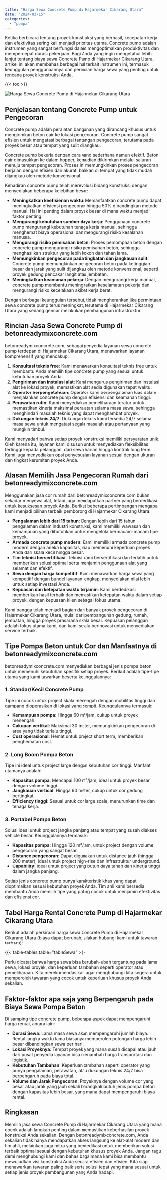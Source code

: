 ```yaml
---
title: "Harga Sewa Concrete Pump di Hajarmekar Cikarang Utara"
date: "2024-03-15"
categories: 
  - "pompa"
---
```


Ketika berbicara tentang proyek konstruksi yang berhasil, kecepatan kerja dan efektivitas sering kali menjadi prioritas utama. Concrete pump adalah instrumen yang sangat berfungsi dalam mengoptimalkan produktivitas dan mempercepat durasi pekerjaan. Bagi Anda yang ingin mengetahui lebih lanjut tentang biaya sewa Concrete Pump di Hajarmekar Cikarang Utara, artikel ini akan membahas berbagai hal terkait instrumen ini, termasuk keunggulan penggunaannya dan perincian harga sewa yang penting untuk rencana proyek konstruksi Anda.

{{< toc >}}

![Harga Sewa Concrete Pump di Hajarmekar Cikarang Utara](https://betoncor8.github.io/pump/concrete-pump%20(22).png)

## Penjelasan tentang Concrete Pump untuk Pengecoran

Concrete pump adalah peralatan bangunan yang dirancang khusus untuk mengirimkan beton cair ke lokasi pengecoran. Concrete pump sangat efisien untuk mengatasi berbagai tantangan pengecoran, terutama pada proyek besar atau tempat yang sulit dijangkau.

Concrete pump bekerja dengan cara yang sederhana namun efektif. Beton cair dimasukkan ke dalam hopper, kemudian dikirimkan melalui saluran menuju tempat pengecoran. Proses ini memungkinkan proses pengecoran berjalan dengan efisien dan akurat, bahkan di tempat yang tidak mudah dijangkau oleh metode konvensional.

Kehadiran concrete pump telah merevolusi bidang konstruksi dengan menyediakan beberapa kelebihan besar:

- **Meningkatkan keefisienan waktu**: Memanfaatkan concrete pump dapat meningkatkan efisiensi pengecoran hingga 50% dibandingkan metode manual. Hal ini penting dalam proyek besar di mana waktu menjadi faktor penting.
- **Mengurangi kebutuhan sumber daya kerja**: Penggunaan concrete pump mengurangi kebutuhan tenaga kerja manual, sehingga menghemat biaya operasional dan mengurangi risiko kesalahan manusia.
- **Mengurangi risiko pemisahan beton**: Proses pemompaan beton dengan concrete pump mengurangi risiko pemisahan beton, sehingga menghasilkan struktur yang lebih kokoh dan tahan lama.
- **Memungkinkan pengecoran pada tingkatan dan jangkauan sulit**: Concrete pump memungkinkan pengecoran beton pada ketinggian besar dan jarak yang sulit dijangkau oleh metode konvensional, seperti proyek gedung pencakar langit atau jembatan.
- **Meningkatkan keamanan pekerja**: Dengan mengurangi kerja manual, concrete pump membantu meningkatkan keselamatan pekerja dan mengurangi risiko kecelakaan akibat kerja berat.

Dengan berbagai keunggulan tersebut, tidak mengherankan jika permintaan sewa concrete pump terus meningkat, terutama di Hajarmekar Cikarang Utara yang sedang gencar melakukan pembangunan infrastruktur.

## Rincian Jasa Sewa Concrete Pump di betonreadymixconcrete.com

betonreadymixconcrete.com, sebagai penyedia layanan sewa concrete pump terdepan di Hajarmekar Cikarang Utara, menawarkan layanan komprehensif yang mencakup:

1. **Konsultasi teknis free**: Kami menawarkan konsultasi teknis free untuk membantu Anda memilih tipe concrete pump yang sesuai untuk kebutuhan proyek Anda.
2. **Pengiriman dan instalasi alat**: Kami mengurus pengiriman dan instalasi alat ke lokasi proyek, memastikan alat sedia digunakan tepat waktu.
3. **Operator berpengetahuan**: Operator kami berpengalaman luas dalam menjalankan concrete pump dengan efisiensi dan keamanan tinggi.
4. **Perawatan rutin**: Kami menyediakan pemeliharaan teratur untuk memastikan kinerja maksimal peralatan selama masa sewa, sehingga menghindari masalah teknis yang dapat menghambat proyek.
5. **Dukungan teknis 24/7**: Dukungan teknis kami tersedia 24/7 selama masa sewa untuk mengatasi segala masalah atau pertanyaan yang mungkin timbul.

Kami menyadari bahwa setiap proyek konstruksi memiliki persyaratan unik. Oleh karena itu, layanan kami disusun untuk menyediakan fleksibilitas tertinggi kepada pelanggan, dari sewa harian hingga kontrak long term. Kami juga menyediakan opsi penyesuaian layanan sesuai dengan ukuran dan tingkat kerumitan proyek Anda.

## Alasan Memilih Jasa Pengecoran Rumah dari betonreadymixconcrete.com

Menggunakan jasa cor rumah dari betonreadymixconcrete.com bukan sekadar menyewa alat, tetapi juga mendapatkan partner yang berdedikasi untuk kesuksesan proyek Anda. Berikut beberapa pertimbangan mengapa kami menjadi pilihan terbaik pemborong di Hajarmekar Cikarang Utara:

- **Pengalaman lebih dari 15 tahun**: Dengan lebih dari 15 tahun pengalaman dalam industri konstruksi, kami memiliki wawasan dan kemampuan yang dibutuhkan untuk mengelola bermacam-macam tipe proyek.
- **Armada concrete pump modern**: Kami memiliki armada concrete pump modern dengan aneka kapasitas, siap memenuhi keperluan proyek Anda dari skala kecil hingga besar.
- **Tim teknisi bersertifikasi**: Teknisi kami bersertifikasi dan terlatih untuk memberikan solusi optimal serta menjamin penggunaan alat yang selamat dan efektif.
- **Sewa dengan harga kompetitif**: Kami menawarkan harga sewa yang kompetitif dengan bundel layanan lengkap, menyediakan nilai lebih untuk setiap investasi Anda.
- **Kepuasan dan ketepatan waktu terjamin**: Kami berdedikasi memberikan hasil terbaik dan memastikan ketepatan waktu dalam setiap proyek, dengan kepuasan klien sebagai fokus utama.

Kami bangga telah menjadi bagian dari banyak proyek pengecoran di Hajarmekar Cikarang Utara, mulai dari pembangunan gedung, rumah, jembatan, hingga proyek prasarana skala besar. Kepuasan pelanggan adalah fokus utama kami, dan kami selalu berinovasi untuk menyediakan service terbaik.

## Tipe Pompa Beton untuk Cor dan Manfaatnya di betonreadymixconcrete.com

betonreadymixconcrete.com menyediakan berbagai jenis pompa beton untuk memenuhi kebutuhan spesifik setiap proyek. Berikut adalah tipe-tipe utama yang kami tawarkan beserta keunggulannya:

### 1\. Standar/Kecil Concrete Pump

Tipe ini cocok untuk project skala menengah dengan mobilitas tinggi dan gampang dioperasikan di lokasi yang sempit. Keunggulannya termasuk:

- **Kemampuan pompa**: Hingga 60 m³/jam, cukup untuk proyek menengah.
- **Cakupan vertikal**: Maksimal 30 meter, memungkinkan pengecoran di area yang tidak terlalu tinggi.
- **Cost operasional**: Hemat untuk project short term, memberikan penghematan cost.

### 2\. Long Boom Pompa Beton

Tipe ini ideal untuk project large dengan kebutuhan cor tinggi. Manfaat utamanya adalah:

- **Kapasitas pompa**: Mencapai 100 m³/jam, ideal untuk proyek besar dengan volume tinggi.
- **Jangkauan vertical**: Hingga 60 meter, cukup untuk cor gedung bertingkat.
- **Efficiency tinggi**: Sesuai untuk cor large scale, menurunkan time dan tenaga kerja.

### 3\. Portabel Pompa Beton

Solusi ideal untuk project jangka panjang atau tempat yang susah diakses vehicle besar. Keunggulannya termasuk:

- **Kapasitas pompa**: Hingga 120 m³/jam, untuk project dengan volume pengecoran yang sangat besar.
- **Distance pengecoran**: Dapat digunakan untuk distance jauh (hingga 200 meter), ideal untuk project high-rise dan infrastruktur underground.
- **Capability**: Ideal untuk project yang butuh daya tahan dan kinerja tinggi dalam jangka panjang.

Setiap jenis concrete pump punya karakteristik khas yang dapat dioptimalkan sesuai kebutuhan proyek Anda. Tim ahli kami bersedia membantu Anda memilih tipe yang paling cocok untuk menjamin efektivitas dan efisiensi cor.

## Tabel Harga Rental Concrete Pump di Hajarmekar Cikarang Utara

Berikut adalah perkiraan harga sewa Concrete Pump di Hajarmekar Cikarang Utara (biaya dapat berubah, silakan hubungi kami untuk tawaran terbaru):

{{< table-tables table="tableSewa" >}}

Perlu dicatat bahwa harga sewa bisa berubah-ubah tergantung pada lama sewa, lokasi proyek, dan keperluan tambahan seperti operator atau pemeliharaan. Kita merekomendasikan agar menghubungi kita segera untuk memperoleh tawaran yang cocok untuk keperluan khusus proyek Anda sekalian.

## Faktor-faktor apa saja yang Berpengaruh pada Biaya Sewa Pompa Beton

Di samping tipe concrete pump, beberapa aspek dapat mempengaruhi harga rental, antara lain:

- **Durasi Sewa**: Lama masa sewa akan mempengaruhi jumlah biaya. Rental jangka waktu lama biasanya memperoleh potongan harga lebih besar dibandingkan sewa per hari.
- **Lokasi Proyeknya**: Tempat proyek yang mana susah dicapai atau jauh dari pusat penyedia layanan bisa menambah harga transportasi dan logistik.
- **Kebutuhan Tambahan**: Keperluan tambahan seperti operator yang punya pengalaman, perawatan, atau dukungan teknis 24/7 bisa berpengaruh pada biaya total.
- **Volume dan Jarak Pengecoran**: Proyeknya dengan volume cor yang besar atau jarak yang jauh sekali barangkali butuh jenis pompa beton dengan kapasitas lebih besar, yang mana dapat mempengaruhi biaya rental.

## Ringkasan

Memilih jasa sewa Concrete Pump di Hajarmekar Cikarang Utara yang mana cocok adalah langkah penting dalam memastikan keberhasilan proyek konstruksi Anda sekalian. Dengan betonreadymixconcrete.com, Anda sekalian tidak hanya mendapatkan akses langsung ke alat-alat modern dan tim ahli, melainkan juga mitra yang berdedikasi untuk memberikan solusi terbaik optimal sesuai dengan kebutuhan khusus proyek Anda. Jangan ragu demi menghubungi kami dan bahas bagaimana kami bisa membantu mewujudkan visi konstruksi Anda secara efisien dan efisien. Kita siap menawarkan tawaran paling baik serta solusi tepat yang mana sesuai untuk setiap jenis proyek pembangunan yang Anda hadapi.

